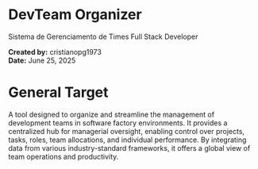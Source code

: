 # DevTeam Organizer
Sistema de Gerenciamento de Times Full Stack Developer

**Created by:** cristianopg1973  
**Date:** June 25, 2025

# General Target
A tool designed to organize and streamline the management of development teams in software factory environments. It provides a centralized hub for managerial oversight, enabling control over projects, tasks, roles, team allocations, and individual performance. By integrating data from various industry-standard frameworks, it offers a global view of team operations and productivity.
